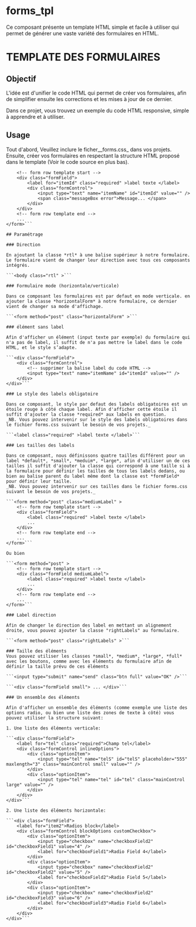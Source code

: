 # forms_tpl
Ce composant présente un template HTML simple et facile à utiliser qui permet de générer une vaste variété des formulaires en HTML.




# TEMPLATE DES FORMULAIRES

## Objectif

L'idée est d'unifier le code HTML qui permet de créer vos formulaires, afin de simplifier ensuite les corrections et les mises à jour de ce dernier.

Dans ce projet, vous trouvez un exemple du code HTML responsive, simple à apprendre et à utiliser.

## Usage

Tout d'abord, Veuillez inclure le ficher__forms.css_ dans vos projets. Ensuite, créer vos formulaires en respectant la structure HTML proposé dans le template (Voir le code source en plus bas).

```<form method="post" class="" > 
    <!-- form row template start -->
    <div class="formField">
        <label for="itemId" class="required" >label texte </label>
        <div class="formControl">
            <input type="text" name="itemName" id="itemId" value="" />
            <span class="messageBox error">Message... </span>
        </div>
    </div>
    <!-- form row template end -->
    ...
</form>```

## Paramétrage

### Direction

En ajoutant la classe *rtl* à une balise supérieur à notre formulaire. Le formulaire vient de changer leur direction avec tous ces composants intégrés.

```<body class="rtl" >```

### Formulaire mode (horizontale/verticale)

Dans ce composant les formulaires est par defaut en mode verticale. en ajouter la classe *horizontalForm* à notre formulaire, ce dernier vient de changer sa mode d'affichage.

```<form method="post" class="horizontalForm" >```

### élément sans label

Afin d'afficher un élément (input texte par exemple) du formulaire qui n'a pas de label, il suffit de n'a pas mettre le label dans le code HTML, et le style s’adapte. 

```<div class="formField">
    <div class="formControl">
        <!-- supprimer la balise label du code HTML -->
        <input type="text" name="itemName" id="itemId" value="" />
    </div>
</div>``` 

### Le style des labels obligatoire

Dans ce composant, le style par defaut des labels obligatoires est un étoile rouge à côté chaque label. Afin d'afficher cette étoile il suffit d'ajouter la classe *required* aux labels en question.
_NB. Vous pouvez intervenir sur le style des labels obligatoires dans le fichier forms.css suivant le besoin de vos projets._

```<label class="required" >label texte </label>```

### Les tailles des labels

Dans ce composant, nous définissons quatre tailles différent pour un label *default*, *small*, *meduim*, *large*, afin d'utiliser un de ces tailles il suffit d'ajouter la classe qui correspond à une taille si à la formulaire pour définir les tailles de tous les labels dedans, ou bien au balise parent du label même dont la classe est *formField* pour définir leur taille.
_NB. Vous pouvez intervenir sur ces tailles dans le fichier forms.css suivant le besoin de vos projets._

```<form method="post" class="mediumLabel" > 
    <!-- form row template start -->
    <div class="formField">
        <label class="required" >label texte </label>
        ...
    </div>
    <!-- form row template end -->
    ...
</form>```

Ou bien

```<form method="post" > 
    <!-- form row template start -->
    <div class="formField mediumLabel">
        <label class="required" >label texte </label>
        ...
    </div>
    <!-- form row template end -->
    ...
</form>```

### Label direction

Afin de changer le direction des label en mettant un alignement droite, vous pouvez ajouter la classe "rightLabels" au formulaire.

```<form method="post" class="rightLabels" >```

### Taille des éléments
Vous pouvez utiliser les classes *small*, *medium*, *large*, *full* avec les boutons, comme avec les éléments du formulaire afin de définir la taille prévu de ces éléments

```<input type="submit" name="send" class="btn full" value="OK" />```

```<div class="formField small"> ... </div>```

### Un ensemble des éléments

Afin d'afficher un ensemble des éléments (comme exemple une liste des options radio, ou bien une liste des zones de texte à côté) vous pouvez utiliser la structure suivant:

1. Une liste des éléments verticale:

```<div class="formField">
	<label for="tel" class="required">Champ tel</label>
	<div class="formControl inlineOptions">
		<div class="optionItem">
			<input type="tel" name="telS" id="telS" placeholder="555" maxlength="3" class="mainControl small" value="" />
		</div>
		<div class="optionItem">
			<input type="tel" name="tel" id="tel" class="mainControl large" value="" />
		</div>
	</div>
</div>```

2. Une liste des éléments horizontale: 

```<div class="formField">
	<label for="item2">Radios block</label>
	<div class="formControl blockOptions customCheckbox">   
		<div class="optionItem">
			<input type="checkbox" name="checkboxField2" id="checkboxField1" value="4" />
			<label for="checkboxField1">Radio Field 4</label>
		</div>
		<div class="optionItem">
			<input type="checkbox" name="checkboxField2" id="checkboxField2" value="5" />
			<label for="checkboxField2">Radio Field 5</label>
		</div>
		<div class="optionItem">
			<input type="checkbox" name="checkboxField2" id="checkboxField3" value="6" />
			<label for="checkboxField3">Radio Field 6</label>
		</div>
	</div>
</div>```
